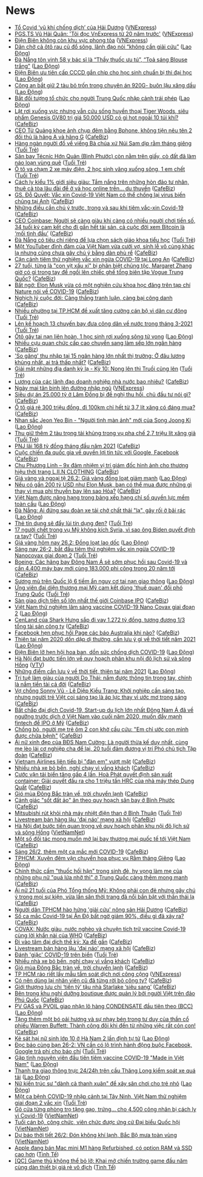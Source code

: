 # News

- [Tổ Covid ‘vũ khí chống dịch’ của Hải Dương](https://vnexpress.net/to-covid-vu-khi-chong-dich-cua-hai-duong-4240351.html) ([VNExpress](https://vnexpress.net))
- [PGS.TS Vũ Hải Quân: 'Tôi đọc VnExpress từ 20 năm trước'](https://vnexpress.net/pgs-ts-vu-hai-quan-toi-doc-vnexpress-tu-20-nam-truoc-4239157.html) ([VNExpress](https://vnexpress.net))
- [Điện Biên không còn khu vực phong tỏa](https://vnexpress.net/dien-bien-khong-con-khu-vuc-phong-toa-4240472.html) ([VNExpress](https://vnexpress.net))
- [Dân chở cả ôtô rau củ đổ sông, lãnh đạo nói “không cần giải cứu”](https://laodong.vn/su-kien-binh-luan/dan-cho-ca-oto-rau-cu-do-song-lanh-dao-noi-khong-can-giai-cuu-883772.ldo) ([Lao Động](https://laodong.vn))
- [Đà Nẵng tôn vinh 58 y bác sĩ là “Thầy thuốc ưu tú”, “Toả sáng Blouse trắng&quot;](https://laodong.vn/y-te/da-nang-ton-vinh-58-y-bac-si-la-thay-thuoc-uu-tu-toa-sang-blouse-trang-883784.ldo) ([Lao Động](https://laodong.vn))
- [Điện Biên ưu tiên cấp CCCD gắn chíp cho học sinh chuẩn bị thi đại học](https://laodong.vn/xa-hoi/dien-bien-uu-tien-cap-cccd-gan-chip-cho-hoc-sinh-chuan-bi-thi-dai-hoc-883804.ldo) ([Lao Động](https://laodong.vn))
- [Công an bắt giữ 2 tàu bỏ trốn trong chuyên án 920G- buôn lậu xăng dầu](https://laodong.vn/phap-luat/cong-an-bat-giu-2-tau-bo-tron-trong-chuyen-an-920g-buon-lau-xang-dau-883769.ldo) ([Lao Động](https://laodong.vn))
- [Bắt đối tượng tổ chức cho người Trung Quốc nhập cảnh trái phép](https://laodong.vn/phap-luat/bat-doi-tuong-to-chuc-cho-nguoi-trung-quoc-nhap-canh-trai-phep-883760.ldo) ([Lao Động](https://laodong.vn))
- [Lật rơi xuống vực nhưng vẫn cứu sống huyền thoại Tiger Woods, siêu phẩm Genesis GV80 trị giá 50.000 USD có gì hot ngoài 10 túi khí?](https://cafebiz.vn/lat-roi-xuong-vuc-nhung-van-cuu-song-huyen-thoai-tiger-woods-sieu-pham-genesis-gv80-tri-gia-50000-usd-co-gi-hot-ngoai-10-tui-khi-20210226105804587.chn) ([CafeBiz](https://cafebiz.vn))
- [CEO Tử Quảng khoe ảnh chụp đêm bằng Bphone, không tiện nêu tên 2 đối thủ là hãng A và hãng G](https://cafebiz.vn/ceo-tu-quang-khoe-anh-chup-dem-bang-bphone-khong-tien-neu-ten-2-doi-thu-la-hang-a-va-hang-g-20210226111610669.chn) ([CafeBiz](https://cafebiz.vn))
- [Hàng ngàn người đổ về viếng Bà chúa xứ Núi Sam dịp rằm tháng giêng](https://tuoitre.vn/hang-ngan-nguoi-do-ve-vieng-ba-chua-xu-nui-sam-dip-ram-thang-gieng-20210226103035061.htm) ([Tuổi Trẻ](https://tuoitre.vn))
- [Sân bay Técníc Hớn Quản (Bình Phước) còn nằm trên giấy, cò đất đã làm náo loạn vùng quê](https://tuoitre.vn/san-bay-tecnic-hon-quan-binh-phuoc-con-nam-tren-giay-co-dat-da-lam-nao-loan-vung-que-20210226104136019.htm) ([Tuổi Trẻ](https://tuoitre.vn))
- [Ô tô va chạm 2 xe máy điện, 2 học sinh văng xuống sông, 1 em chết](https://tuoitre.vn/o-to-va-cham-2-xe-may-dien-2-hoc-sinh-vang-xuong-song-1-em-chet-2021022610584191.htm) ([Tuổi Trẻ](https://tuoitre.vn))
- [Cách ly kiểu 1% giới siêu giàu: Tắm nắng trên những hòn đảo tư nhân, thuê cả tòa lâu đài để ở và học online trên... du thuyền](https://cafebiz.vn/cach-ly-kieu-1-gioi-sieu-giau-tam-nang-tren-nhung-hon-dao-tu-nhan-thue-ca-toa-lau-dai-de-o-va-hoc-online-tren-du-thuyen-2021022610355832.chn) ([CafeBiz](https://cafebiz.vn))
- [GS. Đỗ Quyết: Vắc xin Covid-19 Việt Nam có thể chống lại virus biến chủng tại Anh](https://cafebiz.vn/gs-do-quyet-vac-xin-covid-19-viet-nam-co-the-chong-lai-virus-bien-chung-tai-anh-20210226110006549.chn) ([CafeBiz](https://cafebiz.vn))
- [Những điều cần chú ý trước, trong và sau khi tiêm vắc-xin Covid-19](https://cafebiz.vn/nhung-dieu-can-chu-y-truoc-trong-va-sau-khi-tiem-vac-xin-covid-19-20210226105733895.chn) ([CafeBiz](https://cafebiz.vn))
- [CEO Coinbase: Người sẽ càng giàu khi càng có nhiều người chơi tiền số, 34 tuổi ký cam kết cho đi gần hết tài sản, cả cuộc đời xem Bitcoin là ‘mối tình đầu’](https://cafebiz.vn/ceo-coinbase-nguoi-se-cang-giau-khi-cang-co-nhieu-nguoi-choi-tien-so-34-tuoi-ky-cam-ket-cho-di-gan-het-tai-san-ca-cuoc-doi-xem-bitcoin-la-moi-tinh-dau-2021022610555985.chn) ([CafeBiz](https://cafebiz.vn))
- [Đà Nẵng có tiêu chí riêng để lựa chọn sách giáo khoa tiểu học](https://tuoitre.vn/da-nang-co-tieu-chi-rieng-de-lua-chon-sach-giao-khoa-tieu-hoc-20210226103704469.htm) ([Tuổi Trẻ](https://tuoitre.vn))
- [Một YouTuber đình đám của Việt Nam vừa cưới vợ, sính lễ vô cùng khác lạ nhưng cũng chưa gây chú ý bằng dàn phù rể](https://cafebiz.vn/mot-youtuber-dinh-dam-cua-viet-nam-vua-cuoi-vo-sinh-le-vo-cung-khac-la-nhung-cung-chua-gay-chu-y-bang-dan-phu-re-20210226105516526.chn) ([CafeBiz](https://cafebiz.vn))
- [Cận cảnh tiêm thử nghiệm vắc xin ngừa COVID-19 tại Long An](https://cafebiz.vn/can-canh-tiem-thu-nghiem-vac-xin-ngua-covid-19-tai-long-an-20210226105208801.chn) ([CafeBiz](https://cafebiz.vn))
- [27 tuổi, từng là "con vịt xấu xí" bị phân biệt chủng tộc, Margaret Zhang giờ có gì trong tay để ngồi lên chiếc ghế tổng biên tập Vogue Trung Quốc?](https://cafebiz.vn/27-tuoi-tung-la-con-vit-xau-xi-bi-phan-biet-chung-toc-margaret-zhang-gio-co-gi-trong-tay-de-ngoi-len-chiec-ghe-tong-bien-tap-vogue-trung-quoc-20210226105000512.chn) ([CafeBiz](https://cafebiz.vn))
- [Bất ngờ: Elon Musk vừa có một nghiên cứu khoa học đăng trên tạp chí Nature nói về COVID-19](https://cafebiz.vn/bat-ngo-elon-musk-vua-co-mot-nghien-cuu-khoa-hoc-dang-tren-tap-chi-nature-noi-ve-covid-19-20210226085255838.chn) ([CafeBiz](https://cafebiz.vn))
- [Nghịch lý cuộc đời: Càng thắng tranh luận, càng bại công danh](https://cafebiz.vn/nghich-ly-cuoc-doi-cang-thang-tranh-luan-cang-bai-cong-danh-20210225165646377.chn) ([CafeBiz](https://cafebiz.vn))
- [Nhiều phường tại TP.HCM đề xuất tăng cường cán bộ vì dân cư đông](https://tuoitre.vn/nhieu-phuong-tai-tp-hcm-de-xuat-tang-cuong-can-bo-vi-dan-cu-dong-20210226101110719.htm) ([Tuổi Trẻ](https://tuoitre.vn))
- [Lên kế hoạch 13 chuyến bay đưa công dân về nước trong tháng 3-2021](https://tuoitre.vn/len-ke-hoach-13-chuyen-bay-dua-cong-dan-ve-nuoc-trong-thang-3-2021-20210226102626179.htm) ([Tuổi Trẻ](https://tuoitre.vn))
- [Ôtô gây tai nạn liên hoàn, 1 học sinh rơi xuống sông tử vong](https://laodong.vn/xa-hoi/oto-gay-tai-nan-lien-hoan-1-hoc-sinh-roi-xuong-song-tu-vong-883782.ldo) ([Lao Động](https://laodong.vn))
- [Nhiều cựu quan chức cấp cao chuyển sang làm sếp lớn ngân hàng](https://cafebiz.vn/nhieu-cuu-quan-chuc-cap-cao-chuyen-sang-lam-sep-lon-ngan-hang-20210226103650492.chn) ([CafeBiz](https://cafebiz.vn))
- ['So găng' thu nhập tại 15 ngân hàng lớn nhất thị trường: Ở đâu lương khủng nhất, ai trả thấp nhất?](https://cafebiz.vn/so-gang-thu-nhap-tai-15-ngan-hang-lon-nhat-thi-truong-o-dau-luong-khung-nhat-ai-tra-thap-nhat-20210226103522473.chn) ([CafeBiz](https://cafebiz.vn))
- [Giải mật những địa danh kỳ lạ - Kỳ 10: Nong lên thì Truồi cũng lên](https://tuoitre.vn/giai-mat-nhung-dia-danh-ky-la-ky-10-nong-len-thi-truoi-cung-len-2021022520115358.htm) ([Tuổi Trẻ](https://tuoitre.vn))
- [Lương của các lãnh đạo doanh nghiệp nhà nước bao nhiêu?](https://cafebiz.vn/luong-cua-cac-lanh-dao-doanh-nghiep-nha-nuoc-bao-nhieu-20210226102600418.chn) ([CafeBiz](https://cafebiz.vn))
- [Ngày mai tân binh lên đường nhập ngũ](https://vnexpress.net/ngay-mai-tan-binh-len-duong-nhap-ngu-4240465.html) ([VNExpress](https://vnexpress.net))
- [Siêu dự án 25.000 tỷ ở Lâm Đồng bị đề nghị thu hồi, chủ đầu tư nói gì?](https://cafebiz.vn/sieu-du-an-25000-ty-o-lam-dong-bi-de-nghi-thu-hoi-chu-dau-tu-noi-gi-2021022610204469.chn) ([CafeBiz](https://cafebiz.vn))
- [Ô tô giá rẻ 300 triệu đồng, đi 100km chỉ hết từ 3,7 lít xăng có đáng mua?](https://cafebiz.vn/o-to-gia-re-300-trieu-dong-di-100km-chi-het-tu-37-lit-xang-co-dang-mua-20210226100330698.chn) ([CafeBiz](https://cafebiz.vn))
- [Nhan sắc Jeon Yeo Bin - &quot;Người tình màn ảnh&quot; mới của Song Joong Ki](https://laodong.vn/photo/nhan-sac-jeon-yeo-bin-nguoi-tinh-man-anh-moi-cua-song-joong-ki-883765.ldo) ([Lao Động](https://laodong.vn))
- [Thu giữ thêm 2 tàu trọng tải khủng trong vụ pha chế 2,7 triệu lít xăng giả](https://tuoitre.vn/thu-giu-them-2-tau-trong-tai-khung-trong-vu-pha-che-27-trieu-lit-xang-gia-20210226100246823.htm) ([Tuổi Trẻ](https://tuoitre.vn))
- [PNJ lãi 168 tỷ đồng tháng đầu năm 2021](https://cafebiz.vn/pnj-lai-168-ty-dong-thang-dau-nam-2021-20210226100511502.chn) ([CafeBiz](https://cafebiz.vn))
- [Cuộc chiến đa quốc gia về quyền lợi tin tức với Google, Facebook](https://cafebiz.vn/cuoc-chien-da-quoc-gia-ve-quyen-loi-tin-tuc-voi-google-facebook-20210226084831955.chn) ([CafeBiz](https://cafebiz.vn))
- [Chu Phương Linh – 9x đảm nhiệm vị trí giám đốc hình ảnh cho thương hiệu thời trang L.II.N CLOTHING](https://cafebiz.vn/chu-phuong-linh-9x-dam-nhiem-vi-tri-giam-doc-hinh-anh-cho-thuong-hieu-thoi-trang-liin-clothing-20210225175716126.chn) ([CafeBiz](https://cafebiz.vn))
- [Giá vàng và ngoại tệ 26.2: Giá vàng đồng loạt giảm mạnh](https://laodong.vn/video/gia-vang-va-ngoai-te-262-gia-vang-dong-loat-giam-manh-883767.ldo) ([Lao Động](https://laodong.vn))
- [Nếu có gần 200 tỷ USD như Elon Musk, bạn có thể mua được những gì thay vì mua phi thuyền bay lên sao Hỏa?](https://cafebiz.vn/neu-co-gan-200-ty-usd-nhu-elon-musk-ban-co-the-mua-duoc-nhung-gi-thay-vi-mua-phi-thuyen-bay-len-sao-hoa-20210225225322355.chn) ([CafeBiz](https://cafebiz.vn))
- [Việt Nam được nâng hạng trong bảng xếp hạng chỉ số quyền lực mềm toàn cầu](https://laodong.vn/the-gioi/viet-nam-duoc-nang-hang-trong-bang-xep-hang-chi-so-quyen-luc-mem-toan-cau-883764.ldo) ([Lao Động](https://laodong.vn))
- [Đà Nẵng:  Ai đứng sau đoàn xe tải chở chất thải &quot;lạ&quot;, gây rối ở bãi rác](https://laodong.vn/xa-hoi/da-nang-ai-dung-sau-doan-xe-tai-cho-chat-thai-la-gay-roi-o-bai-rac-883741.ldo) ([Lao Động](https://laodong.vn))
- [Thẻ tín dụng sẽ đẩy lùi tín dụng đen?](https://tuoitre.vn/the-tin-dung-se-day-lui-tin-dung-den-20210225211424098.htm) ([Tuổi Trẻ](https://tuoitre.vn))
- [17 người chết trong vụ Mỹ không kích Syria, vì sao ông Biden quyết định ra tay?](https://tuoitre.vn/17-nguoi-chet-trong-vu-my-khong-kich-syria-vi-sao-ong-biden-quyet-dinh-ra-tay-20210226091202983.htm) ([Tuổi Trẻ](https://tuoitre.vn))
- [Giá vàng hôm nay 26.2: Đồng loạt lao dốc](https://laodong.vn/tien-te-dau-tu/gia-vang-hom-nay-262-dong-loat-lao-doc-883758.ldo) ([Lao Động](https://laodong.vn))
- [Sáng nay 26-2, bắt đầu tiêm thử nghiệm vắc xin ngừa COVID-19 Nanocovax giai đoạn 2](https://tuoitre.vn/sang-nay-26-2-bat-dau-tiem-thu-nghiem-vac-xin-ngua-covid-19-nanocovax-giai-doan-2-20210226093110554.htm) ([Tuổi Trẻ](https://tuoitre.vn))
- [Boeing: Các hãng bay Đông Nam Á sẽ sớm phục hồi sau Covid-19 và cần 4.400 máy bay mới cùng 183.000 phi công trong 20 năm tới](https://cafebiz.vn/boeing-cac-hang-bay-dong-nam-a-se-som-phuc-hoi-sau-covid-19-va-can-4400-may-bay-moi-cung-183000-phi-cong-trong-20-nam-toi-20210225143059052.chn) ([CafeBiz](https://cafebiz.vn))
- [Sương mù trên Quốc lộ 6 tiềm ẩn nguy cơ tai nạn giao thông](https://laodong.vn/xa-hoi/suong-mu-tren-quoc-lo-6-tiem-an-nguy-co-tai-nan-giao-thong-883717.ldo) ([Lao Động](https://laodong.vn))
- [Ứng viên đại diện thương mại Mỹ cam kết dùng 'thuế quan' đối phó Trung Quốc](https://tuoitre.vn/ung-vien-dai-dien-thuong-mai-my-cam-ket-dung-thue-quan-doi-pho-trung-quoc-20210226084316464.htm) ([Tuổi Trẻ](https://tuoitre.vn))
- [Sàn giao dịch tiền số lớn nhất thế giới Coinbase IPO](https://cafebiz.vn/san-giao-dich-tien-so-lon-nhat-the-gioi-coinbase-ipo-20210226092451002.chn) ([CafeBiz](https://cafebiz.vn))
- [Việt Nam thử nghiệm lâm sàng vaccine COVID-19 Nano Covax giai đoạn 2](https://laodong.vn/y-te/viet-nam-thu-nghiem-lam-sang-vaccine-covid-19-nano-covax-giai-doan-2-883749.ldo) ([Lao Động](https://laodong.vn))
- [CenLand của Shark Hưng sắp đi vay 1.272 tỷ đồng, tương đương 1/3 tổng tài sản công ty](https://cafebiz.vn/cenland-cua-shark-hung-sap-di-vay-1272-ty-dong-tuong-duong-1-3-tong-tai-san-cong-ty-20210226092304786.chn) ([CafeBiz](https://cafebiz.vn))
- [Facebook hẹn phục hồi Page các báo Australia khi nào?](https://cafebiz.vn/facebook-hen-phuc-hoi-page-cac-bao-australia-khi-nao-20210226085058374.chn) ([CafeBiz](https://cafebiz.vn))
- [Thiên tai năm 2020 dồn dập dị thường, cần lưu ý gì về thời tiết năm 2021](https://laodong.vn/moi-truong/thien-tai-nam-2020-don-dap-di-thuong-can-luu-y-gi-ve-thoi-tiet-nam-2021-882239.ldo) ([Lao Động](https://laodong.vn))
- [Điện Biên lỡ hẹn hội hoa ban, dồn sức chống dịch COVID-19](https://laodong.vn/xa-hoi/dien-bien-lo-hen-hoi-hoa-ban-don-suc-chong-dich-covid-19-883516.ldo) ([Lao Động](https://laodong.vn))
- [Hà Nội đạt bước tiến lớn về quy hoạch phân khu nội đô lịch sử và sông Hồng](https://vtv.vn/trong-nuoc/ha-noi-dat-buoc-tien-lon-ve-quy-hoach-phan-khu-noi-do-lich-su-va-song-hong-20210226091642246.htm) ([VTV](https://vtv.vn))
- [Những điểm cần lưu ý về thời tiết, thiên tai năm 2021](https://laodong.vn/video-thoi-su/nhung-diem-can-luu-y-ve-thoi-tiet-thien-tai-nam-2021-882073.ldo) ([Lao Động](https://laodong.vn))
- [Trí tuệ làm giàu của người Do Thái: nắm được thông tin trong tay, chính là nắm tiền tài cả đời](https://cafebiz.vn/tri-tue-lam-giau-cua-nguoi-do-thai-nam-duoc-thong-tin-trong-tay-chinh-la-nam-tien-tai-ca-doi-20210224182334518.chn) ([CafeBiz](https://cafebiz.vn))
- [Vợ chồng Sonny Vũ - Lê Diệp Kiều Trang: Khởi nghiệp cần sáng tạo, nhưng người trẻ Việt coi sáng tạo là áp lực thay vì ước mơ trong sáng](https://cafebiz.vn/vo-chong-sonny-vu-le-diep-kieu-trang-khoi-nghiep-can-sang-tao-nhung-nguoi-tre-viet-coi-sang-tao-la-ap-luc-thay-vi-uoc-mo-trong-sang-20210225230242.chn) ([CafeBiz](https://cafebiz.vn))
- [Bất chấp đại dịch Covid-19, Start-up du lịch lớn nhất Đông Nam Á đã về ngưỡng trước dịch ở Việt Nam vào cuối năm 2020, muốn đẩy mạnh fintech để IPO ở Mỹ](https://cafebiz.vn/bat-chap-dai-dich-covid-19-start-up-du-lich-lon-nhat-dong-nam-a-da-ve-nguong-truoc-dich-o-viet-nam-vao-cuoi-nam-2020-muon-day-manh-fintech-de-ipo-o-my-2021022608433105.chn) ([CafeBiz](https://cafebiz.vn))
- [Chồng bỏ, người mẹ trẻ ôm 2 con khờ cầu cứu: "Em chỉ ước con mình được chữa bệnh"](https://cafebiz.vn/chong-bo-nguoi-me-tre-om-2-con-kho-cau-cuu-em-chi-uoc-con-minh-duoc-chua-benh-20210226090034412.chn) ([CafeBiz](https://cafebiz.vn))
- [Ái nữ xinh đẹp của BĐS Nam Cường: Là người thừa kế duy nhất, cùng mẹ lèo lái cơ nghiệp cha để lại, 20 tuổi đảm đương vị trí Phó chủ tịch Tập đoàn](https://cafebiz.vn/ai-nu-xinh-dep-cua-bds-nam-cuong-la-nguoi-thua-ke-duy-nhat-cung-me-leo-lai-co-nghiep-cha-de-lai-20-tuoi-dam-duong-vi-tri-pho-chu-tich-tap-doan-20210224154300085.chn) ([CafeBiz](https://cafebiz.vn))
- [Vietnam Airlines liên tiếp bị "đàn em" vượt mặt](https://cafebiz.vn/vietnam-airlines-lien-tiep-bi-dan-em-vuot-mat-20210226085556656.chn) ([CafeBiz](https://cafebiz.vn))
- [Nhiều nhà xe bỏ bến, nghỉ chạy vì vắng khách](https://cafebiz.vn/nhieu-nha-xe-bo-ben-nghi-chay-vi-vang-khach-20210226085513346.chn) ([CafeBiz](https://cafebiz.vn))
- [Cước vận tải biển tăng gấp 4 lần, Hoà Phát quyết định sản xuất container: Giải quyết đầu ra cho 1 triệu tấn HRC của nhà máy thép Dung Quất](https://cafebiz.vn/cuoc-van-tai-bien-tang-gap-4-lan-hoa-phat-quyet-dinh-san-xuat-container-giai-quyet-dau-ra-cho-1-trieu-tan-hrc-cua-nha-may-thep-dung-quat-20210226085249163.chn) ([CafeBiz](https://cafebiz.vn))
- [Gió mùa Đông Bắc tràn về, trời chuyển lạnh](https://cafebiz.vn/gio-mua-dong-bac-tran-ve-troi-chuyen-lanh-20210226085101713.chn) ([CafeBiz](https://cafebiz.vn))
- [Cảnh giác "sốt đất ảo" ăn theo quy hoạch sân bay ở Bình Phước](https://cafebiz.vn/canh-giac-sot-dat-ao-an-theo-quy-hoach-san-bay-o-binh-phuoc-20210226084746352.chn) ([CafeBiz](https://cafebiz.vn))
- [Mitsubishi rút khỏi nhà máy nhiệt điện than ở Bình Thuận](https://tuoitre.vn/mitsubishi-rut-khoi-nha-may-nhiet-dien-than-o-binh-thuan-20210226082706033.htm) ([Tuổi Trẻ](https://tuoitre.vn))
- [Livestream bán hàng lậu 'đại náo' mạng xã hội](https://cafebiz.vn/livestream-ban-hang-lau-dai-nao-mang-xa-hoi-20210226084533889.chn) ([CafeBiz](https://cafebiz.vn))
- [Hà Nội đạt bước tiến quan trọng về quy hoạch phân khu nội đô lịch sử và sông Hồng](http://vietnamnet.vn/vn/thoi-su/chinh-tri/ha-noi-dat-buoc-tien-quan-trong-ve-quy-hoach-phan-khu-noi-do-lich-su-va-song-hong-715611.html) ([VietNamNet](https://vietnamnet.vn))
- [Một số đối tác mong muốn mở lại bay thương mại quốc tế tới Việt Nam](https://cafebiz.vn/mot-so-doi-tac-mong-muon-mo-lai-bay-thuong-mai-quoc-te-toi-viet-nam-20210226084030715.chn) ([CafeBiz](https://cafebiz.vn))
- [Sáng 26/2, thêm một ca mắc mới COVID-19](https://cafebiz.vn/sang-26-2-them-mot-ca-mac-moi-covid-19-20210226083913953.chn) ([CafeBiz](https://cafebiz.vn))
- [TPHCM: Xuyên đêm vận chuyển hoa phục vụ Rằm tháng Giêng](https://laodong.vn/photo/tphcm-xuyen-dem-van-chuyen-hoa-phuc-vu-ram-thang-gieng-883716.ldo) ([Lao Động](https://laodong.vn))
- [Chính thức cấm "thuốc hối hận" trong sinh đẻ, hy vọng làm mẹ của những phụ nữ "quá lứa nhỡ thì" ở Trung Quốc càng thêm mong manh](https://cafebiz.vn/chinh-thuc-cam-thuoc-hoi-han-trong-sinh-de-hy-vong-lam-me-cua-nhung-phu-nu-qua-lua-nho-thi-o-trung-quoc-cang-them-mong-manh-20210226083544037.chn) ([CafeBiz](https://cafebiz.vn))
- [Ái nữ 21 tuổi của Phó Tổng thống Mỹ: Không phải con đẻ nhưng gây chú ý trong mọi sự kiện, vừa lấn sân thời trang đã nổi bần bật với thần thái lạ](https://cafebiz.vn/ai-nu-21-tuoi-cua-pho-tong-thong-my-khong-phai-con-de-nhung-gay-chu-y-trong-moi-su-kien-vua-lan-san-thoi-trang-da-noi-ban-bat-voi-than-thai-la-20210226083434667.chn) ([CafeBiz](https://cafebiz.vn))
- [Người dân TPHCM hào hứng 'giải cứu' nông sản Hải Dương](https://cafebiz.vn/nguoi-dan-tphcm-hao-hung-giai-cuu-nong-san-hai-duong-20210226083034779.chn) ([CafeBiz](https://cafebiz.vn))
- [Số ca mắc Covid-19 tại Ấn Độ bất ngờ giảm 90%, điều gì đã xảy ra?](https://cafebiz.vn/so-ca-mac-covid-19-tai-an-do-bat-ngo-giam-90-dieu-gi-da-xay-ra-20210226082904573.chn) ([CafeBiz](https://cafebiz.vn))
- [COVAX: Nước giàu, nước nghèo và chuyện tích trữ vaccine Covid-19 cùng lời khẩn nài của WHO](https://cafebiz.vn/covax-nuoc-giau-nuoc-ngheo-va-chuyen-tich-tru-vaccine-covid-19-cung-loi-khan-nai-cua-who-20210226082748564.chn) ([CafeBiz](https://cafebiz.vn))
- [Đi vào tâm đại dịch thế kỷ: Xa để gần](https://cafebiz.vn/di-vao-tam-dai-dich-the-ky-xa-de-gan-20210226082631343.chn) ([CafeBiz](https://cafebiz.vn))
- [Livestream bán hàng lậu 'đại náo' mạng xã hội](https://cafebiz.vn/livestream-ban-hang-lau-dai-nao-mang-xa-hoi-20210226082256563.chn) ([CafeBiz](https://cafebiz.vn))
- [Đánh 'giặc' COVID-19 trên biển](https://tuoitre.vn/danh-giac-covid-19-tren-bien-20210226081037909.htm) ([Tuổi Trẻ](https://tuoitre.vn))
- [Nhiều nhà xe bỏ bến, nghỉ chạy vì vắng khách](https://cafebiz.vn/nhieu-nha-xe-bo-ben-nghi-chay-vi-vang-khach-20210226082109137.chn) ([CafeBiz](https://cafebiz.vn))
- [Gió mùa Đông Bắc tràn về, trời chuyển lạnh](https://cafebiz.vn/gio-mua-dong-bac-tran-ve-troi-chuyen-lanh-20210226082002191.chn) ([CafeBiz](https://cafebiz.vn))
- [TP HCM ráo riết lấy mẫu tầm soát dịch nơi công cộng](https://vnexpress.net/tp-hcm-rao-riet-lay-mau-tam-soat-dich-noi-cong-cong-4239829.html) ([VNExpress](https://vnexpress.net))
- [Có nên dùng lại nhân viên cũ đã từng rời bỏ công ty?](https://cafebiz.vn/co-nen-dung-lai-nhan-vien-cu-da-tung-roi-bo-cong-ty-20210225222617485.chn) ([CafeBiz](https://cafebiz.vn))
- [Giới thượng lưu chi ‘tiền tỷ’ tậu nhà Starlake ‘siêu sang’](https://cafebiz.vn/gioi-thuong-luu-chi-tien-ty-tau-nha-starlake-sieu-sang-20210225163343052.chn) ([CafeBiz](https://cafebiz.vn))
- [Bên trong khu nghỉ dưỡng boutique được quản lý bởi người Việt trên đảo Phú Quốc](https://cafebiz.vn/ben-trong-khu-nghi-duong-boutique-duoc-quan-ly-boi-nguoi-viet-tren-dao-phu-quoc-20210224173359237.chn) ([CafeBiz](https://cafebiz.vn))
- [PV GAS và PVOIL giao nhận lô hàng CONDENSATE đầu tiên theo (BCC)](https://laodong.vn/thong-tin-doanh-nghiep/pv-gas-va-pvoil-giao-nhan-lo-hang-condensate-dau-tien-theo-bcc-883388.ldo) ([Lao Động](https://laodong.vn))
- [Tặng thêm một bó oải hương và sự nhạy bén trong tư duy của thần cổ phiếu Warren Buffett: Thành công đôi khi đến từ những việc rất cỏn con!](https://cafebiz.vn/tang-them-mot-bo-oai-huong-va-su-nhay-ben-trong-tu-duy-cua-than-co-phieu-warren-buffett-thanh-cong-doi-khi-den-tu-nhung-viec-rat-con-con-20210225190828553.chn) ([CafeBiz](https://cafebiz.vn))
- [Kẻ sát hại nữ sinh lớp 10 ở Hà Nam 2 lần định tự tử](https://laodong.vn/video/ke-sat-hai-nu-sinh-lop-10-o-ha-nam-2-lan-dinh-tu-tu-883650.ldo) ([Lao Động](https://laodong.vn))
- [Đọc báo cùng bạn 26-2: VN cần có lộ trình hành động buộc Facebook, Google trả phí cho báo chí](https://tuoitre.vn/doc-bao-cung-ban-26-2-vn-can-co-lo-trinh-hanh-dong-buoc-facebook-google-tra-phi-cho-bao-chi-2021022605164367.htm) ([Tuổi Trẻ](https://tuoitre.vn))
- [Gặp tình nguyện viên đầu tiên tiêm vaccine COVID-19 &quot;Made in Việt Nam&quot;](https://laodong.vn/video/gap-tinh-nguyen-vien-dau-tien-tiem-vaccine-covid-19-made-in-viet-nam-883646.ldo) ([Lao Động](https://laodong.vn))
- [Thanh tra giao thông trực 24/24h trên cầu Thăng Long kiểm soát xe quá tải](https://laodong.vn/video/thanh-tra-giao-thong-truc-2424h-tren-cau-thang-long-kiem-soat-xe-qua-tai-883701.ldo) ([Lao Động](https://laodong.vn))
- [Nữ kiến trúc sư &quot;dành cả thanh xuân&quot; để xây sân chơi cho trẻ nhỏ](https://laodong.vn/nguoi-viet-tu-te/nu-kien-truc-su-danh-ca-thanh-xuan-de-xay-san-choi-cho-tre-nho-883260.ldo) ([Lao Động](https://laodong.vn))
- [Một ca bệnh COVID-19 nhập cảnh tại Tây Ninh, Việt Nam thử nghiệm giai đoạn 2 vắc xin](https://tuoitre.vn/mot-ca-benh-covid-19-nhap-canh-tai-tay-ninh-viet-nam-thu-nghiem-giai-doan-2-vac-xin-20210226062046949.htm) ([Tuổi Trẻ](https://tuoitre.vn))
- [Gõ cửa từng phòng trọ tặng gạo, trứng... cho 4.500 công nhân bị cách ly vì Covid-19](http://vietnamnet.vn/vn/thoi-su/tin-anh/go-cua-tung-phong-tro-tang-gao-trung-cho-4-500-cong-nhan-bi-cach-ly-vi-covid-19-715540.html) ([VietNamNet](https://vietnamnet.vn))
- [Tuổi cán bộ, công chức, viên chức được ứng cử Đại biểu Quốc hội](http://vietnamnet.vn/vn/thoi-su/quoc-hoi/tuoi-can-bo-cong-chuc-vien-chuc-duoc-ung-cu-dai-bieu-quoc-hoi-715550.html) ([VietNamNet](https://vietnamnet.vn))
- [Dự báo thời tiết 26/2: Đón không khí lạnh, Bắc Bộ mưa toàn vùng](http://vietnamnet.vn/vn/thoi-su/du-bao-thoi-tiet-26-2-don-khong-khi-lanh-bac-bo-mua-toan-vung-715546.html) ([VietNamNet](https://vietnamnet.vn))
- [Apple đang bán Mac mini M1 hàng Refurbished, có option RAM và SSD cao hơn](https://tinhte.vn/thread/apple-dang-ban-mac-mini-m1-hang-refurbished-co-option-ram-va-ssd-cao-hon.3283455/) ([Tinh Tế](https://tinhte.vn))
- [[QC] Game thủ không thể bỏ lỡ: Khai mở chiến trường game đầu năm cùng dàn thiết bị giá rẻ vô địch](https://tinhte.vn/thread/qc-game-thu-khong-the-bo-lo-khai-mo-chien-truong-game-dau-nam-cung-dan-thiet-bi-gia-re-vo-dich.3283383/) ([Tinh Tế](https://tinhte.vn))
